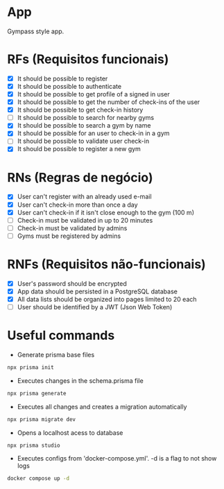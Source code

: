 # App

Gympass style app.

# RFs (Requisitos funcionais)

- [x] It should be possible to register
- [x] It should be possible to authenticate
- [x] It should be possible to get profile of a signed in user
- [x] It should be possible to get the number of check-ins of the user
- [x] It should be possible to get check-in history
- [ ] It should be possible to search for nearby gyms
- [x] It should be possible to search a gym by name
- [x] It should be possible for an user to check-in in a gym
- [ ] It should be possible to validate user check-in
- [x] It should be possible to register a new gym
 
# RNs (Regras de negócio)

- [x] User can't register with an already used e-mail
- [x] User can't check-in more than once a day
- [x] User can't check-in if it isn't close enough to the gym (100 m)
- [ ] Check-in must be validated in up to 20 minutes
- [ ] Check-in must be validated by admins
- [ ] Gyms must be registered by admins

# RNFs (Requisitos não-funcionais)

- [x] User's password should be encrypted
- [x] App data should be persisted in a PostgreSQL database
- [x] All data lists should be organized into pages limited to 20 each
- [ ] User should be identified by a JWT (Json Web Token)

# Useful commands

- Generate prisma base files

```sh
npx prisma init
```

- Executes changes in the schema.prisma file

```sh
npx prisma generate
```

- Executes all changes and creates a migration automatically

```sh
npx prisma migrate dev
```

- Opens a localhost acess to database

```sh
npx prisma studio
```

- Executes configs from 'docker-compose.yml'. -d is a flag to not show logs

```sh
docker compose up -d 
```